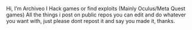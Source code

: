 Hi, I’m Archiveo
I Hack games or find exploits (Mainly Oculus/Meta Quest games)
All the things i post on public repos you can edit and do whatever you want with, just please dont repost it and say you made it, thanks.
